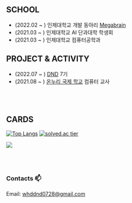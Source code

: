 
  <div align=left>

## SCHOOL
  * (2022.02 ~ ) 인제대학교 개발 동아리 [Megabrain](https://megabrain.kr/)
  * (2021.03 ~ ) 인제대학교 AI 단과대학 학생회
  * (2021.03 ~ ) 인제대학교 컴퓨터공학과
  
## PROJECT & ACTIVITY
  * (2022.07 ~ ) [DND](https://www.dnd.ac/) 7기
  * (2021.08 ~ ) [온누리 국제 학교](https://onnuri-academy.web.app/) 컴퓨터 교사<br><br><br><br>

## CARDS
    
  [![Top Langs](https://github-readme-stats.vercel.app/api/top-langs/?username=ShinJongUng&layout=compact)](https://github.com/anuraghazra/github-readme-stats)
  [![solved.ac tier](http://mazassumnida.wtf/api/generate_badge?boj=whddnd0728)](https://solved.ac/whddnd0728)

<img src="https://ghchart.rshah.org/219138/ShinJongUng"/>
                                                 
<br><br>

### Contacts 📫

 Email: whddnd0728@gmail.com


